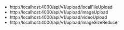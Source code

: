 - http://localhost:4000/api/v1/upload/localFileUpload
- http://localhost:4000/api/v1/upload/imageUpload
- http://localhost:4000/api/v1/upload/videoUpload
- http://localhost:4000/api/v1/upload/imageSizeReducer